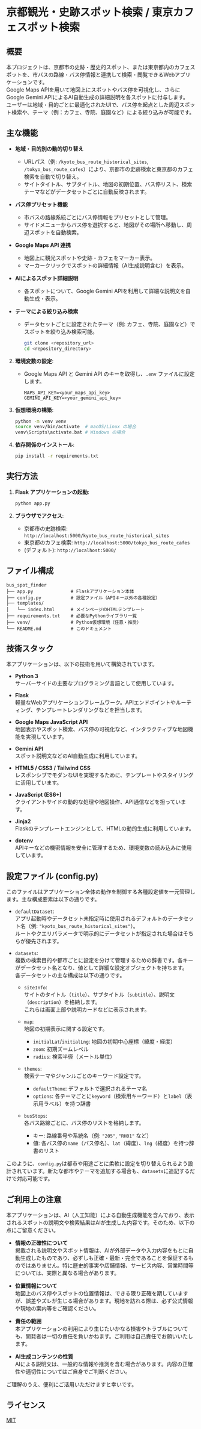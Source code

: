 # 京都観光・史跡スポット検索 / 東京カフェスポット検索

## 概要

本プロジェクトは、京都市の史跡・歴史的スポット、または東京都内のカフェスポットを、市バスの路線・バス停情報と連携して検索・閲覧できるWebアプリケーションです。  
Google Maps APIを用いて地図上にスポットやバス停を可視化し、さらにGoogle Gemini APIによるAI自動生成の詳細説明を各スポットに付与します。  
ユーザーは地域・目的ごとに最適化されたUIで、バス停を起点とした周辺スポット検索や、テーマ（例：カフェ、寺院、庭園など）による絞り込みが可能です。

## 主な機能

- **地域・目的別の動的切り替え**  
  - URLパス（例: `/kyoto_bus_route_historical_sites`, `/tokyo_bus_route_cafes`）により、京都市の史跡検索と東京都のカフェ検索を自動で切り替え。
  - サイトタイトル、サブタイトル、地図の初期位置、バス停リスト、検索テーマなどがデータセットごとに自動反映されます。

- **バス停プリセット機能**  
  - 市バスの路線系統ごとにバス停情報をプリセットとして管理。
  - サイドメニューからバス停を選択すると、地図がその場所へ移動し、周辺スポットを自動検索。

- **Google Maps API 連携**  
  - 地図上に観光スポットや史跡・カフェをマーカー表示。
  - マーカークリックでスポットの詳細情報（AI生成説明含む）を表示。

- **AIによるスポット詳細説明**  
  - 各スポットについて、Google Gemini APIを利用して詳細な説明文を自動生成・表示。

- **テーマによる絞り込み検索**  
  - データセットごとに設定されたテーマ（例: カフェ、寺院、庭園など）でスポットを絞り込み検索可能。

    ```bash
    git clone <repository_url>
    cd <repository_directory>
    ```
2.  **環境変数の設定**:

    - Google Maps API と Gemini API のキーを取得し、`.env` ファイルに設定します。

      ```
      MAPS_API_KEY=<your_maps_api_key>
      GEMINI_API_KEY=<your_gemini_api_key>
      ```
3.  **仮想環境の構築**:

    ```bash
    python -m venv venv
    source venv/bin/activate  # macOS/Linux の場合
    venv\Scripts\activate.bat # Windows の場合
    ```
4.  **依存関係のインストール**:

    ```bash
    pip install -r requirements.txt
    ```

## 実行方法

1.  **Flask アプリケーションの起動**:

    ```bash
    python app.py
    ```
2.  **ブラウザでアクセス**:

    - 京都市の史跡検索: `http://localhost:5000/kyoto_bus_route_historical_sites`
    - 東京都のカフェ検索: `http://localhost:5000/tokyo_bus_route_cafes`
    - (デフォルト): `http://localhost:5000/`

## ファイル構成
```
bus_spot_finder
├── app.py              # Flaskアプリケーション本体
├── config.py           # 設定ファイル（APIキー以外の各種設定）
├── templates/
│   └── index.html      # メインページのHTMLテンプレート
├── requirements.txt    # 必要なPythonライブラリ一覧
├── venv/               # Python仮想環境（任意・推奨）
└── README.md           # このドキュメント
```

## 技術スタック

本アプリケーションは、以下の技術を用いて構築されています。

- **Python 3**  
  サーバーサイドの主要なプログラミング言語として使用しています。

- **Flask**  
  軽量なWebアプリケーションフレームワーク。APIエンドポイントやルーティング、テンプレートレンダリングなどを担当します。

- **Google Maps JavaScript API**  
  地図表示やスポット検索、バス停の可視化など、インタラクティブな地図機能を実現しています。

- **Gemini API**  
  スポット説明文などのAI自動生成に利用しています。

- **HTML5 / CSS3 / Tailwind CSS**  
  レスポンシブでモダンなUIを実現するために、テンプレートやスタイリングに活用しています。

- **JavaScript (ES6+)**  
  クライアントサイドの動的な処理や地図操作、API通信などを担っています。

- **Jinja2**  
  Flaskのテンプレートエンジンとして、HTMLの動的生成に利用しています。

- **dotenv**  
  APIキーなどの機密情報を安全に管理するため、環境変数の読み込みに使用しています。

## 設定ファイル (config.py)

このファイルはアプリケーション全体の動作を制御する各種設定値を一元管理します。主な構成要素は以下の通りです。

- `defaultDataset`:  
  アプリ起動時やデータセット未指定時に使用されるデフォルトのデータセット名（例: `"kyoto_bus_route_historical_sites"`）。  
  ルートやクエリパラメータで明示的にデータセットが指定された場合はそちらが優先されます。

- `datasets`:  
  複数の検索目的や都市ごとに設定を分けて管理するための辞書です。各キーがデータセット名となり、値として詳細な設定オブジェクトを持ちます。  
  各データセットの主な構成は以下の通りです。

  - `siteInfo`:  
    サイトのタイトル（`title`）、サブタイトル（`subtitle`）、説明文（`description`）を格納します。  
    これらは画面上部や説明カードなどに表示されます。

  - `map`:  
    地図の初期表示に関する設定です。  
    - `initialLat`/`initialLng`: 地図の初期中心座標（緯度・経度）  
    - `zoom`: 初期ズームレベル  
    - `radius`: 検索半径（メートル単位）

  - `themes`:  
    検索テーマやジャンルごとのキーワード設定です。  
    - `defaultTheme`: デフォルトで選択されるテーマ名  
    - `options`: 各テーマごとに`keyword`（検索用キーワード）と`label`（表示用ラベル）を持つ辞書

  - `busStops`:  
    各バス路線ごとに、バス停のリストを格納します。  
    - キー: 路線番号や系統名（例: `"205"`, `"RH01"` など）  
    - 値: 各バス停の`name`（バス停名）、`lat`（緯度）、`lng`（経度）を持つ辞書のリスト

このように、`config.py`は都市や用途ごとに柔軟に設定を切り替えられるよう設計されています。新たな都市やテーマを追加する場合も、`datasets`に追記するだけで対応可能です。

## ご利用上の注意

本アプリケーションは、AI（人工知能）による自動生成機能を含んでおり、表示されるスポットの説明文や検索結果はAIが生成した内容です。そのため、以下の点にご留意ください。

- **情報の正確性について**  
  掲載される説明文やスポット情報は、AIが外部データや入力内容をもとに自動生成したものであり、必ずしも正確・最新・完全であることを保証するものではありません。特に歴史的事実や店舗情報、サービス内容、営業時間等については、実際と異なる場合があります。

- **位置情報について**  
  地図上のバス停やスポットの位置情報は、できる限り正確を期していますが、誤差やズレが生じる場合があります。現地を訪れる際は、必ず公式情報や現地の案内等をご確認ください。

- **責任の範囲**  
  本アプリケーションの利用により生じたいかなる損害やトラブルについても、開発者は一切の責任を負いかねます。ご利用は自己責任でお願いいたします。

- **AI生成コンテンツの性質**  
  AIによる説明文は、一般的な情報や推測を含む場合があります。内容の正確性や適切性についてはご自身でご判断ください。

ご理解のうえ、便利にご活用いただけますと幸いです。


## ライセンス

[MIT](LICENSE)